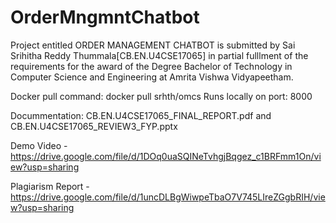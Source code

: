 # OrderMngmntChatbot

Project entitled ORDER MANAGEMENT CHATBOT is submitted by Sai Srihitha Reddy Thummala[CB.EN.U4CSE17065] in partial fulllment of the requirements for the award of the Degree Bachelor of Technology in Computer Science and Engineering at Amrita Vishwa Vidyapeetham.

Docker pull command: docker pull srhth/omcs
Runs locally on port: 8000 

Docummentation: CB.EN.U4CSE17065_FINAL_REPORT.pdf and CB.EN.U4CSE17065_REVIEW3_FYP.pptx

Demo Video - https://drive.google.com/file/d/1DOq0uaSQINeTvhgjBqgez_c1BRFmm1On/view?usp=sharing

Plagiarism Report - https://drive.google.com/file/d/1uncDLBgWiwpeTbaO7V745LIreZGgbRIH/view?usp=sharing
